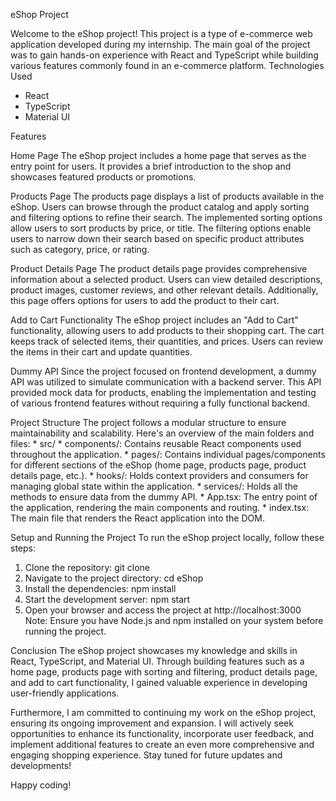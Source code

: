 eShop Project

Welcome to the eShop project! This project is a type of e-commerce web application developed during my internship. The main goal of the project was to gain hands-on experience with React and TypeScript while building various features commonly found in an e-commerce platform.
Technologies Used
* React
* TypeScript
* Material UI

Features

Home Page
The eShop project includes a home page that serves as the entry point for users. It provides a brief introduction to the shop and showcases featured products or promotions.

Products Page
The products page displays a list of products available in the eShop. Users can browse through the product catalog and apply sorting and filtering options to refine their search. The implemented sorting options allow users to sort products by price, or title. The filtering options enable users to narrow down their search based on specific product attributes such as category, price, or rating.

Product Details Page
The product details page provides comprehensive information about a selected product. Users can view detailed descriptions, product images, customer reviews, and other relevant details. Additionally, this page offers options for users to add the product to their cart. 

Add to Cart Functionality
The eShop project includes an "Add to Cart" functionality, allowing users to add products to their shopping cart. The cart keeps track of selected items, their quantities, and prices. Users can review the items in their cart and update quantities.

Dummy API
Since the project focused on frontend development, a dummy API was utilized to simulate communication with a backend server. This API provided mock data for products, enabling the implementation and testing of various frontend features without requiring a fully functional backend.

Project Structure
The project follows a modular structure to ensure maintainability and scalability. Here's an overview of the main folders and files:
    * src/
    * components/: Contains reusable React components used throughout the application.
    * pages/: Contains individual pages/components for different sections of the eShop (home page, products page, product details page, etc.).
    * hooks/: Holds context providers and consumers for managing global state within the application.
    * services/: Holds all the methods to ensure data from the dummy API.
    * App.tsx: The entry point of the application, rendering the main components and routing.
    * index.tsx: The main file that renders the React application into the DOM.
    
Setup and Running the Project
To run the eShop project locally, follow these steps:
1. Clone the repository: git clone <repository-url>
2. Navigate to the project directory: cd eShop
3. Install the dependencies: npm install
4. Start the development server: npm start
5. Open your browser and access the project at http://localhost:3000
Note: Ensure you have Node.js and npm installed on your system before running the project.
  
Conclusion
The eShop project showcases my knowledge and skills in React, TypeScript, and Material UI. Through building features such as a home page, products page with sorting and filtering, product details page, and add to cart functionality, I gained valuable experience in developing user-friendly applications.
  
Furthermore, I am committed to continuing my work on the eShop project, ensuring its ongoing improvement and expansion. I will actively seek opportunities to enhance its functionality, incorporate user feedback, and implement additional features to create an even more comprehensive and engaging shopping experience. Stay tuned for future updates and developments! 

Happy coding!
